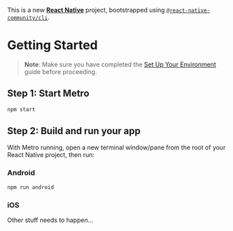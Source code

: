 This is a new [**React Native**](https://reactnative.dev) project, bootstrapped using [`@react-native-community/cli`](https://github.com/react-native-community/cli).

# Getting Started

> **Note**: Make sure you have completed the [Set Up Your Environment](https://reactnative.dev/docs/set-up-your-environment) guide before proceeding.

## Step 1: Start Metro


```sh
npm start
```

## Step 2: Build and run your app

With Metro running, open a new terminal window/pane from the root of your React Native project, then run:

### Android

```sh
npm run android
```

### iOS

Other stuff needs to happen...